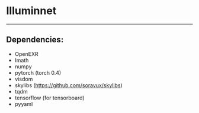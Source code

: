 # Illuminnet

-------

## Dependencies:

* OpenEXR
* Imath
* numpy
* pytorch (torch 0.4)
* visdom
* skylibs (https://github.com/soravux/skylibs)
* tqdm
* tensorflow (for tensorboard)
* pyyaml